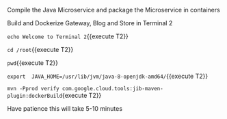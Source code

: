 Compile the Java Microservice and package the Microservice in containers

Build and Dockerize Gateway, Blog and Store  in Terminal 2

`echo Welcome to Terminal 2`{{execute T2}}

`cd /root`{{execute T2}}

`pwd`{{execute T2}}

`export  JAVA_HOME=/usr/lib/jvm/java-8-openjdk-amd64/`{{execute T2}}

`mvn -Pprod verify com.google.cloud.tools:jib-maven-plugin:dockerBuild`{execute T2}}

Have patience this will take 5-10 minutes